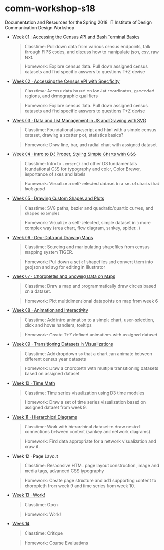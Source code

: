 # comm-workshop-s18
Documentation and Resources for the Spring 2018 IIT Institute of Design Communication Design Workshop

- [Week 01 · Accessing the Census API and Bash Terminal Basics](week01/readme.md) 	
	> Classtime: Pull down data from various census endpoints, talk through FIPS codes, and discuss how to manipulate json, csv, raw text.
	
	> Homework: Explore census data. Pull down assigned census datasets and find specific answers to questions T+Z devise

- [Week 02 · Accessing the Census API with Specificity](week02/readme.md) 
	> Classtime: Access data based on lon-lat coordinates, geocoded regions, and demographic qualifiers
	
	> Homework: Explore census data. Pull down assigned census datasets and find specific answers to questions T+Z devise

- [Week 03 · Data and List Management in JS and Drawing with SVG](week03/readme.md)
	> Classtime: Foundational javascript and html with a simple census dataset, drawing a scatter plot, statistics basics?
	
	> Homework: Draw line, bar, and radial chart with assigned dataset

- [Week 04 · Intro to D3 Proper, Styling Simple Charts with CSS](week04/readme.md)
	> Classtime: Intro to `.enter()` and other D3 fundamentals, foundational CSS for typography and color, Color Brewer, importance of axes and labels 
	
	> Homework: Visualize a self-selected dataset in a set of charts that *look good*

- [Week 05 · Drawing Custom Shapes and Plots](week05/readme.md)
	> Classtime: SVG paths, bezier and quadratic/quartic curves, and shapes examples
	
	> Homework: Visualize a self-selected, simple dataset in a more complex way (area chart, flow diagram, sankey, spider...)

- [Week 06 · Geo-Data and Drawing Maps](week06/readme.md)
	> Classtime: Sourcing and manipulating shapefiles from census mapping system TIGER. 
	
	> Homework: Pull down a set of shapefiles and convert them into geojson and svg for editing in Illustrator

- [Week 07 · Choropleths and Showing Data on Maps](week07/readme.md)
	> Classtime: Draw a map and programmatically draw circles based on a dataset.  
	
	> Homework: Plot multidimensional datapoints on map from week 6

- [Week 08 · Animation and Interactivity](week08/readme.md)
	> Classtime: Add intro animation to a simple chart, user-selection, click and hover handlers, tooltips
	
	> Homework: Create T+Z defined animations with assigned dataset 

- [Week 09 · Transitioning Datasets in Visualizations](week09/readme.md)
	> Classtime: Add dropdown so that a chart can animate between different census year datasets
	
	> Homework: Draw a choropleth with multiple transitioning datasets based on assigned dataset 

- [Week 10 · Time Math](week10/readme.md)
	> Classtime: Time series visualization using D3 time modules
	
	> Homework: Draw a set of time series visualization based on assigned dataset from week 9.

- [Week 11 · Hierarchical Diagrams](week11/readme.md)
	> Classtime: Work with hierarchical dataset to draw nested connections between content (sankey and network diagrams)
	
	> Homework: Find data appropriate for a network visualization and draw it.

- [Week 12 · Page Layout](week12/readme.md)
	> Classtime: Responsive HTML page layout construction, image and media tags, advanced CSS typography
	
	> Homework: Create page structure and add supporting content to choropleth from week 9 and time series from week 10.

- [Week 13 · Work!](week13/readme.md)
	> Classtime: Open
	
	> Homework: Work!

- [Week 14](week14/readme.md)
	> Classtime: Critique
	
	> Homework: Course Evaluations